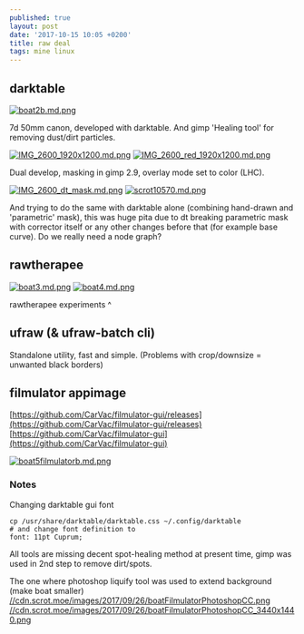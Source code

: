 ```yaml
---
published: true
layout: post
date: '2017-10-15 10:05 +0200'
title: raw deal
tags: mine linux
---
```

## darktable

[![boat2b.md.png](//cdn.scrot.moe/images/2017/09/20/boat2b.md.png)](//cdn.scrot.moe/images/2017/09/20/boat2b.png)

7d 50mm canon, developed with darktable. And gimp 'Healing tool' for removing dust/dirt particles.

[![IMG_2600_1920x1200.md.png](//cdn.scrot.moe/images/2017/10/15/IMG_2600_1920x1200.md.png)](//cdn.scrot.moe/images/2017/10/15/IMG_2600_1920x1200.png)
[![IMG_2600_red_1920x1200.md.png](//cdn.scrot.moe/images/2017/10/15/IMG_2600_red_1920x1200.md.png)](//cdn.scrot.moe/images/2017/10/15/IMG_2600_red_1920x1200.png)

Dual develop, masking in gimp 2.9, overlay mode set to color (LHC). 

[![IMG_2600_dt_mask.md.png](//cdn.scrot.moe/images/2017/10/15/IMG_2600_dt_mask.md.png)](//cdn.scrot.moe/images/2017/10/15/IMG_2600_dt_mask.png)
[![scrot10570.md.png](//cdn.scrot.moe/images/2017/10/15/scrot10570.md.png)](//cdn.scrot.moe/images/2017/10/15/scrot10570.png)

And trying to do the same with darktable alone (combining hand-drawn and 'parametric' mask), this was huge pita due to dt breaking parametric mask with corrector itself or any other changes before that (for example base curve). Do we really need a node graph?

## rawtherapee

[![boat3.md.png](//cdn.scrot.moe/images/2017/09/20/boat3.md.png)](//cdn.scrot.moe/images/2017/09/20/boat3.png)
[![boat4.md.png](//cdn.scrot.moe/images/2017/09/20/boat4.md.png)](//cdn.scrot.moe/images/2017/09/20/boat4.png)

rawtherapee experiments ^

## ufraw (& ufraw-batch cli)

Standalone utility, fast and simple. (Problems with crop/downsize = unwanted black borders)

## filmulator appimage

[https://github.com/CarVac/filmulator-gui/releases](https://github.com/CarVac/filmulator-gui/releases)  
[https://github.com/CarVac/filmulator-gui](https://github.com/CarVac/filmulator-gui)

[![boat5filmulatorb.md.png](//cdn.scrot.moe/images/2017/09/21/boat5filmulatorb.md.png)](//cdn.scrot.moe/images/2017/09/21/boat5filmulatorb.png)

### Notes

Changing darktable gui font

    cp /usr/share/darktable/darktable.css ~/.config/darktable
    # and change font definition to
    font: 11pt Cuprum;
    
All tools are missing decent spot-healing method at present time, gimp was used in 2nd step to remove dirt/spots.

The one where photoshop liquify tool was used to extend background (make boat smaller)  
[//cdn.scrot.moe/images/2017/09/26/boatFilmulatorPhotoshopCC.png](//cdn.scrot.moe/images/2017/09/26/boatFilmulatorPhotoshopCC.png)  
[//cdn.scrot.moe/images/2017/09/26/boatFilmulatorPhotoshopCC_3440x1440.png](//cdn.scrot.moe/images/2017/09/26/boatFilmulatorPhotoshopCC_3440x1440.png)
